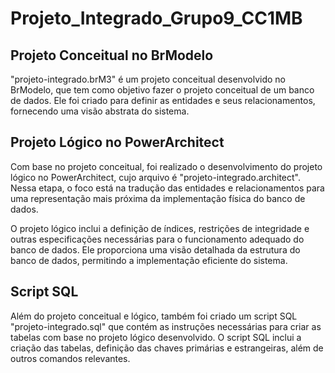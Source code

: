 # Projeto_Integrado_Grupo9_CC1MB

## **Projeto Conceitual no BrModelo**
"projeto-integrado.brM3" é um projeto conceitual desenvolvido no BrModelo, que tem como objetivo fazer o projeto conceitual de um banco de dados. Ele foi criado para definir as entidades e seus relacionamentos, fornecendo uma visão abstrata do sistema.

## **Projeto Lógico no PowerArchitect**
Com base no projeto conceitual, foi realizado o desenvolvimento do projeto lógico no PowerArchitect, cujo arquivo é "projeto-integrado.architect". Nessa etapa, o foco está na tradução das entidades e relacionamentos para uma representação mais próxima da implementação física do banco de dados.

O projeto lógico inclui a definição de índices, restrições de integridade e outras especificações necessárias para o funcionamento adequado do banco de dados. Ele proporciona uma visão detalhada da estrutura do banco de dados, permitindo a implementação eficiente do sistema.

## **Script SQL**
Além do projeto conceitual e lógico, também foi criado um script SQL "projeto-integrado.sql" que contém as instruções necessárias para criar as tabelas com base no projeto lógico desenvolvido. O script SQL inclui a criação das tabelas, definição das chaves primárias e estrangeiras, além de outros comandos relevantes.